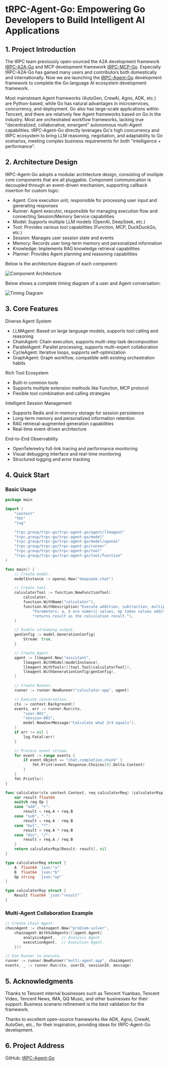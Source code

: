 # tRPC-Agent-Go: Empowering Go Developers to Build Intelligent AI Applications

## 1. Project Introduction

The tRPC team previously open-sourced the A2A development framework [tRPC-A2A-Go](https://github.com/trpc-group/trpc-a2a-go) and MCP development framework [tRPC-MCP-Go](https://github.com/trpc-group/trpc-mcp-go). Especially tRPC-A2A-Go has gained many users and contributors both domestically and internationally. Now we are launching the [tRPC-Agent-Go](https://github.com/trpc-group/trpc-agent-go) development framework to complete the Go language AI ecosystem development framework.

Most mainstream Agent frameworks (AutoGen, CrewAI, Agno, ADK, etc.) are Python-based, while Go has natural advantages in microservices, concurrency, and deployment. Go also has large-scale applications within Tencent, and there are relatively few Agent frameworks based on Go in the industry. Most are orchestrated workflow frameworks, lacking true "decentralized, collaborative, emergent" autonomous multi-Agent capabilities. tRPC-Agent-Go directly leverages Go's high concurrency and tRPC ecosystem to bring LLM reasoning, negotiation, and adaptability to Go scenarios, meeting complex business requirements for both "intelligence + performance".

## 2. Architecture Design

tRPC-Agent-Go adopts a modular architecture design, consisting of multiple core components that are all pluggable. Component communication is decoupled through an event-driven mechanism, supporting callback insertion for custom logic:

- Agent: Core execution unit, responsible for processing user input and generating responses
- Runner: Agent executor, responsible for managing execution flow and connecting Session/Memory Service capabilities
- Model: Supports multiple LLM models (OpenAI, DeepSeek, etc.)
- Tool: Provides various tool capabilities (Function, MCP, DuckDuckGo, etc.)
- Session: Manages user session state and events
- Memory: Records user long-term memory and personalized information
- Knowledge: Implements RAG knowledge retrieval capabilities
- Planner: Provides Agent planning and reasoning capabilities

Below is the architecture diagram of each component:

![Component Architecture](../assets/img/component_architecture.png)

Below shows a complete timing diagram of a user and Agent conversation:

![Timing Diagram](../assets/img/timing_diagram.png)

## 3. Core Features

Diverse Agent System

- LLMAgent: Based on large language models, supports tool calling and reasoning
- ChainAgent: Chain execution, supports multi-step task decomposition
- ParallelAgent: Parallel processing, supports multi-expert collaboration
- CycleAgent: Iterative loops, supports self-optimization
- GraphAgent: Graph workflow, compatible with existing orchestration habits

Rich Tool Ecosystem

- Built-in common tools
- Supports multiple extension methods like Function, MCP protocol
- Flexible tool combination and calling strategies

Intelligent Session Management

- Supports Redis and in-memory storage for session persistence
- Long-term memory and personalized information retention
- RAG retrieval-augmented generation capabilities
- Real-time event-driven architecture

End-to-End Observability

- OpenTelemetry full-link tracing and performance monitoring
- Visual debugging interface and real-time monitoring
- Structured logging and error tracking

## 4. Quick Start

### Basic Usage

```go
package main

import (
	"context"
	"fmt"
	"log"

	"trpc.group/trpc-go/trpc-agent-go/agent/llmagent"
	"trpc.group/trpc-go/trpc-agent-go/model"
	"trpc.group/trpc-go/trpc-agent-go/model/openai"
	"trpc.group/trpc-go/trpc-agent-go/runner"
	"trpc.group/trpc-go/trpc-agent-go/tool"
	"trpc.group/trpc-go/trpc-agent-go/tool/function"
)

func main() {
	// Create model.
	modelInstance := openai.New("deepseek-chat")

	// Create tool.
	calculatorTool := function.NewFunctionTool(
		calculator,
		function.WithName("calculator"),
		function.WithDescription("Execute addition, subtraction, multiplication, and division. "+
			"Parameters: a, b are numeric values, op takes values add/sub/mul/div; "+
			"returns result as the calculation result."),
	)

	// Enable streaming output.
	genConfig := model.GenerationConfig{
		Stream: true,
	}

	// Create Agent.
	agent := llmagent.New("assistant",
		llmagent.WithModel(modelInstance),
		llmagent.WithTools([]tool.Tool{calculatorTool}),
		llmagent.WithGenerationConfig(genConfig),
	)

	// Create Runner.
	runner := runner.NewRunner("calculator-app", agent)

	// Execute conversation.
	ctx := context.Background()
	events, err := runner.Run(ctx,
		"user-001",
		"session-001",
		model.NewUserMessage("Calculate what 2+3 equals"),
	)
	if err != nil {
		log.Fatal(err)
	}

	// Process event stream.
	for event := range events {
		if event.Object == "chat.completion.chunk" {
			fmt.Print(event.Response.Choices[0].Delta.Content)
		}
	}
	fmt.Println()
}

func calculator(ctx context.Context, req calculatorReq) (calculatorRsp, error) {
	var result float64
	switch req.Op {
	case "add", "+":
		result = req.A + req.B
	case "sub", "-":
		result = req.A - req.B
	case "mul", "*":
		result = req.A * req.B
	case "div", "/":
		result = req.A / req.B
	}
	return calculatorRsp{Result: result}, nil
}

type calculatorReq struct {
	A  float64 `json:"a"`
	B  float64 `json:"b"`
	Op string  `json:"op"`
}

type calculatorRsp struct {
	Result float64 `json:"result"`
}
```

### Multi-Agent Collaboration Example

```go
// Create chain Agent.
chainAgent := chainagent.New("problem-solver",
    chainagent.WithSubAgents([]agent.Agent{
        analysisAgent,   // Analysis Agent.
        executionAgent,  // Execution Agent.
    }))

// Use Runner to execute.
runner := runner.NewRunner("multi-agent-app", chainAgent)
events, _ := runner.Run(ctx, userID, sessionID, message)
```

## 5. Acknowledgments

Thanks to Tencent internal businesses such as Tencent Yuanbao, Tencent Video, Tencent News, IMA, QQ Music, and other businesses for their support. Business scenario refinement is the best validation for the framework.

Thanks to excellent open-source frameworks like ADK, Agno, CrewAI, AutoGen, etc., for their inspiration, providing ideas for tRPC-Agent-Go development.

## 6. Project Address

GitHub: [tRPC-Agent-Go](https://github.com/trpc-group/trpc-agent-go)
